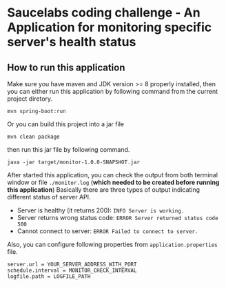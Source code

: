 # Saucelabs coding challenge - An Application for monitoring specific server's health status

## How to run this application

Make sure you have maven and JDK version >= 8 properly installed, then you can either run this application by following command from the current project diretory.

```
mvn spring-boot:run
```

Or you can build this project into a jar file

```
mvn clean package
```

then run this jar file by following command.

```
java -jar target/monitor-1.0.0-SNAPSHOT.jar
```


After started this application, you can check the output from both terminal window or file `./monitor.log` (**which needed to be created before running this application**)
Basically there are three types of output indicating different status of server API.

- Server is healthy (it returns 200): `INFO Server is working.`
- Server returns wrong status code: `ERROR Server returned status code 500`
- Cannot connect to server: `ERROR Failed to connect to server.`

Also, you can configure following properties from `application.properties` file.

```
server.url = YOUR_SERVER_ADDRESS_WITH_PORT
schedule.interval = MONITOR_CHECK_INTERVAL
logfile.path = LOGFILE_PATH
```
